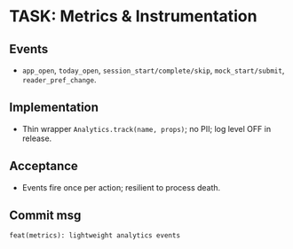 # TASK: Metrics & Instrumentation


## Events
- `app_open`, `today_open`, `session_start/complete/skip`, `mock_start/submit`, `reader_pref_change`.


## Implementation
- Thin wrapper `Analytics.track(name, props)`; no PII; log level OFF in release.


## Acceptance
- Events fire once per action; resilient to process death.


## Commit msg
`feat(metrics): lightweight analytics events`